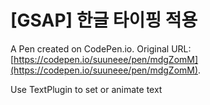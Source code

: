 # [GSAP] 한글 타이핑 적용

A Pen created on CodePen.io. Original URL: [https://codepen.io/suuneee/pen/mdgZomM](https://codepen.io/suuneee/pen/mdgZomM).

Use TextPlugin to set or animate text
